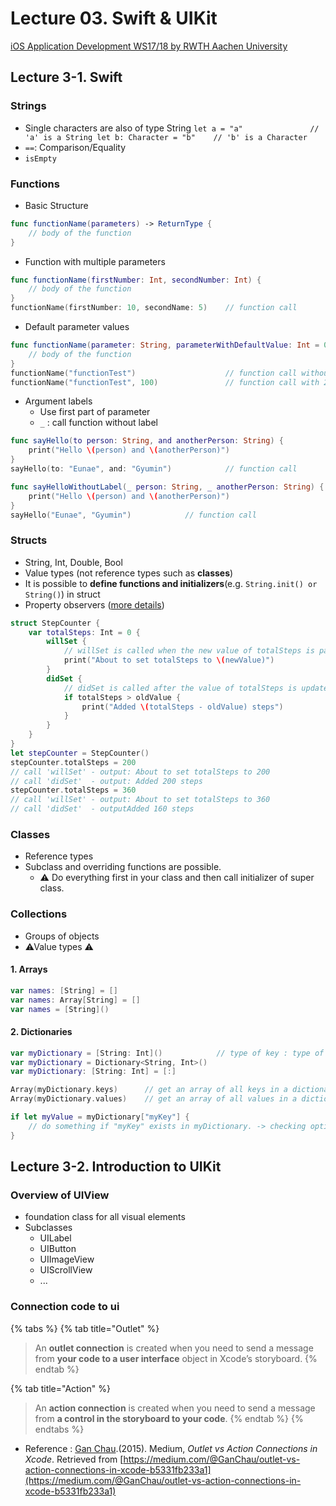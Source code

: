 # Lecture 03. Swift & UIKit

 [iOS Application Development WS17/18 by RWTH Aachen University](https://itunes.apple.com/jm/course/ios-application-development-ws17-18/id1288558355)

## Lecture 3-1. Swift

### Strings

* Single characters are also of type String `let a = "a"               // 'a' is a String let b: Character = "b"    // 'b' is a Character`
* `==`: Comparison/Equality
* `isEmpty`

### Functions

* Basic Structure

```swift
func functionName(parameters) -> ReturnType {
    // body of the function
}
```

* Function with multiple parameters 

```swift
func functionName(firstNumber: Int, secondNumber: Int) {
    // body of the function
}
functionName(firstNumber: 10, secondName: 5)    // function call
```

* Default parameter values

```swift
func functionName(parameter: String, parameterWithDefaultValue: Int = 0) {
    // body of the function
}
functionName("functionTest")                    // function call without 2. param.
functionName("functionTest", 100)               // function call with 2. param.
```

* Argument labels
  * Use first part of parameter
  * `_` :  call function without label

```swift
func sayHello(to person: String, and anotherPerson: String) {
    print("Hello \(person) and \(anotherPerson)")
}
sayHello(to: "Eunae", and: "Gyumin")            // function call

func sayHelloWithoutLabel(_ person: String, _ anotherPerson: String) {
    print("Hello \(person) and \(anotherPerson)")
}
sayHello("Eunae", "Gyumin")            // function call
```

### Structs

* String, Int, Double, Bool
* Value types \(not reference types such as **classes**\)
* It is possible to **define functions and initializers**\(e.g. `String.init() or String()`\) in struct
* Property observers \([more details](https://docs.swift.org/swift-book/LanguageGuide/Properties.html#ID262)\)

```swift
struct StepCounter {
    var totalSteps: Int = 0 {
        willSet {
            // willSet is called when the new value of totalSteps is passed.
            print("About to set totalSteps to \(newValue)")
        }
        didSet {
            // didSet is called after the value of totalSteps is updated.
            if totalSteps > oldValue {
                print("Added \(totalSteps - oldValue) steps")
            }
        }
    }
}
let stepCounter = StepCounter()
stepCounter.totalSteps = 200
// call 'willSet' - output: About to set totalSteps to 200
// call 'didSet'  - output: Added 200 steps
stepCounter.totalSteps = 360
// call 'willSet' - output: About to set totalSteps to 360
// call 'didSet'  - outputAdded 160 steps
```

### Classes

* Reference types
* Subclass and overriding functions are possible.
  * ⚠ Do everything first in your class and then call initializer of super class.

### Collections

* Groups of objects
* ⚠Value types ⚠

#### 1. Arrays

```swift
var names: [String] = []
var names: Array[String] = []
var names = [String]()
```

#### 2. Dictionaries

```swift
var myDictionary = [String: Int]()            // type of key : type of value
var myDictionary = Dictionary<String, Int>()
var myDictionary: [String: Int] = [:]

Array(myDictionary.keys)      // get an array of all keys in a dictionary
Array(myDictionary.values)    // get an array of all values in a dictionary

if let myValue = myDictionary["myKey"] {
    // do something if "myKey" exists in myDictionary. -> checking optionals
}
```

## Lecture 3-2. Introduction to UIKit

### Overview of UIView

* foundation class for all visual elements
* Subclasses
  * UILabel
  * UIButton
  * UIImageView
  * UIScrollView 
  * ...

### Connection code to ui

{% tabs %}
{% tab title="Outlet" %}
> An **outlet connection** is created when you need to send a message from **your code to a user interface** object in Xcode’s storyboard.
{% endtab %}

{% tab title="Action" %}
> An **action connection** is created when you need to send a message from **a control in the storyboard to your code**.
{% endtab %}
{% endtabs %}

* Reference : [Gan Chau](https://medium.com/@GanChau?source=post_page-----b5331fb233a1----------------------).\(2015\). Medium, _Outlet vs Action Connections in Xcode_. Retrieved from [https://medium.com/@GanChau/outlet-vs-action-connections-in-xcode-b5331fb233a1](https://medium.com/@GanChau/outlet-vs-action-connections-in-xcode-b5331fb233a1)




